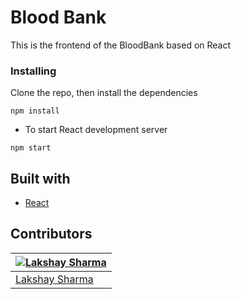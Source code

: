 # Blood Bank

This is the frontend of the BloodBank based on React

### Installing

 Clone the repo, then install the dependencies

```
npm install
```

* To start React development server

```
npm start
```

## Built with

- [React](https://reactjs.org/)

## Contributors

| [![Lakshay Sharma](https://github.com/lakshay17244.png?size=100)](https://github.com/lakshay17244) |
| --- |
| [Lakshay Sharma](https://github.com/lakshay17244) |

